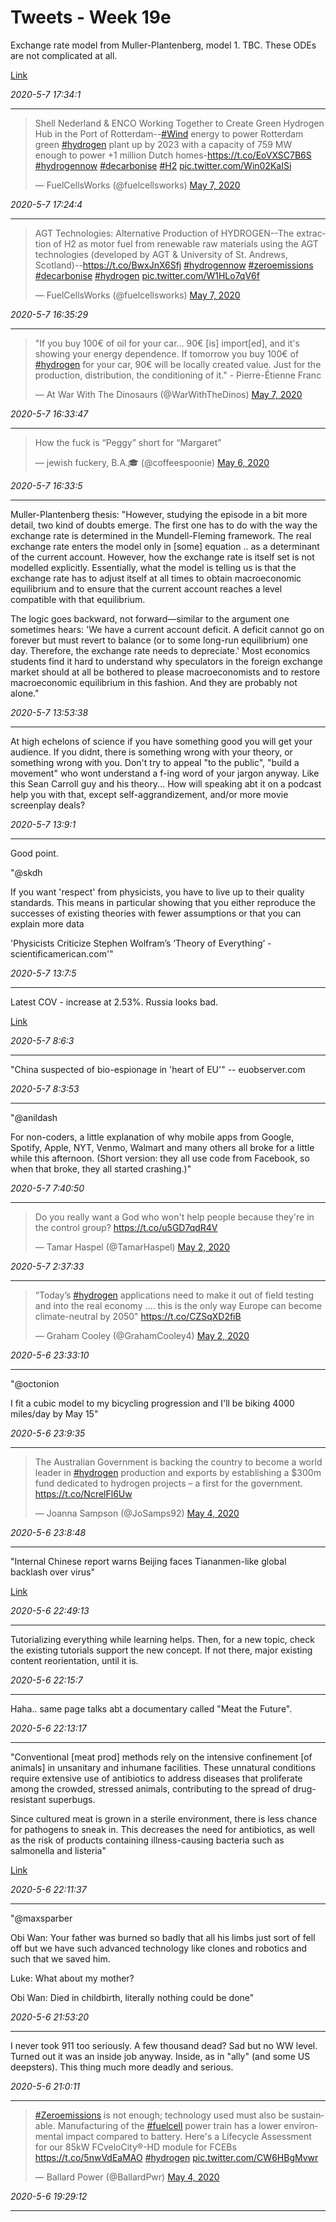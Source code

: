 # Tweets - Week 19e

Exchange rate model from Muller-Plantenberg, model 1. TBC. These ODEs
are not complicated at all.

[Link](https://muratk3n.github.io/thirdwave/en/2020/06/exch.html)

*2020-5-7 17:34:1*

---

<blockquote class="twitter-tweet"><p lang="en" dir="ltr">Shell Nederland &amp; ENCO Working Together to Create Green Hydrogen Hub in the Port of Rotterdam--<a href="https://twitter.com/hashtag/Wind?src=hash&amp;ref_src=twsrc%5Etfw">#Wind</a> energy to power Rotterdam green <a href="https://twitter.com/hashtag/hydrogen?src=hash&amp;ref_src=twsrc%5Etfw">#hydrogen</a> plant up by 2023 with a capacity of 759 MW enough to power +1 million Dutch homes-<a href="https://t.co/EoVXSC7B6S">https://t.co/EoVXSC7B6S</a> <a href="https://twitter.com/hashtag/hydrogennow?src=hash&amp;ref_src=twsrc%5Etfw">#hydrogennow</a> <a href="https://twitter.com/hashtag/decarbonise?src=hash&amp;ref_src=twsrc%5Etfw">#decarbonise</a> <a href="https://twitter.com/hashtag/H2?src=hash&amp;ref_src=twsrc%5Etfw">#H2</a> <a href="https://t.co/Win02KaISi">pic.twitter.com/Win02KaISi</a></p>&mdash; FuelCellsWorks (@fuelcellsworks) <a href="https://twitter.com/fuelcellsworks/status/1258396274740596741?ref_src=twsrc%5Etfw">May 7, 2020</a></blockquote> <script async src="https://platform.twitter.com/widgets.js" charset="utf-8"></script>

*2020-5-7 17:24:4*

---


<blockquote class="twitter-tweet"><p lang="en" dir="ltr">AGT Technologies: Alternative Production of HYDROGEN--The extraction of H2 as motor fuel from renewable raw materials using the AGT technologies (developed by AGT &amp; University of St. Andrews, Scotland)--<a href="https://t.co/BwxJnX6Sfj">https://t.co/BwxJnX6Sfj</a> <a href="https://twitter.com/hashtag/hydrogennow?src=hash&amp;ref_src=twsrc%5Etfw">#hydrogennow</a> <a href="https://twitter.com/hashtag/zeroemissions?src=hash&amp;ref_src=twsrc%5Etfw">#zeroemissions</a> <a href="https://twitter.com/hashtag/decarbonise?src=hash&amp;ref_src=twsrc%5Etfw">#decarbonise</a> <a href="https://twitter.com/hashtag/hydrogen?src=hash&amp;ref_src=twsrc%5Etfw">#hydrogen</a> <a href="https://t.co/W1HLo7qV6f">pic.twitter.com/W1HLo7qV6f</a></p>&mdash; FuelCellsWorks (@fuelcellsworks) <a href="https://twitter.com/fuelcellsworks/status/1258379634779000839?ref_src=twsrc%5Etfw">May 7, 2020</a></blockquote> <script async src="https://platform.twitter.com/widgets.js" charset="utf-8"></script>

*2020-5-7 16:35:29*

---

<blockquote class="twitter-tweet"><p lang="en" dir="ltr">&quot;If you buy 100€ of oil for your car... 90€ [is] import[ed], and it&#39;s showing your energy dependence. If tomorrow you buy 100€ of <a href="https://twitter.com/hashtag/hydrogen?src=hash&amp;ref_src=twsrc%5Etfw">#hydrogen</a> for your car, 90€ will be locally created value. Just for the production, distribution, the conditioning of it.&quot; - Pierre-Étienne Franc</p>&mdash; At War With The Dinosaurs (@WarWithTheDinos) <a href="https://twitter.com/WarWithTheDinos/status/1258369520999313415?ref_src=twsrc%5Etfw">May 7, 2020</a></blockquote> <script async src="https://platform.twitter.com/widgets.js" charset="utf-8"></script>

*2020-5-7 16:33:47*

---

<blockquote class="twitter-tweet"><p lang="en" dir="ltr">How the fuck is “Peggy” short for “Margaret”</p>&mdash; jewish fuckery, B.A.🎓 (@coffeespoonie) <a href="https://twitter.com/coffeespoonie/status/1258071118629519365?ref_src=twsrc%5Etfw">May 6, 2020</a></blockquote> <script async src="https://platform.twitter.com/widgets.js" charset="utf-8"></script>

*2020-5-7 16:33:5*

---

Muller-Plantenberg thesis: "However, studying the episode in a bit
more detail, two kind of doubts emerge. The first one has to do with
the way the exchange rate is determined in the Mundell-Fleming
framework. The real exchange rate enters the model only in [some]
equation .. as a determinant of the current account. However, how the
exchange rate is itself set is not modelled explicitly. Essentially,
what the model is telling us is that the exchange rate has to adjust
itself at all times to obtain macroeconomic equilibrium and to ensure
that the current account reaches a level compatible with that
equilibrium.

The logic goes backward, not forward—similar to the argument one
sometimes hears: 'We have a current account deficit. A deficit cannot
go on forever but must revert to balance (or to some long-run
equilibrium) one day. Therefore, the exchange rate needs to
depreciate.' Most economics students find it hard to under­stand why
speculators in the foreign exchange market should at all be bothered
to please macroeconomists and to restore macroeconomic equilibrium in
this fashion.  And they are probably not alone."

*2020-5-7 13:53:38*

---

At high echelons of science if you have something good you will get
your audience. If you didnt, there is something wrong with your
theory, or something wrong with you. Don't try to appeal "to the
public", "build a movement" who wont understand a f-ing word of your
jargon anyway. Like this Sean Carroll guy and his theory... How will
speaking abt it on a podcast help you with that, except
self-aggrandizement, and/or more movie screenplay deals?

*2020-5-7 13:9:1*

---

Good point. 

"@skdh

If you want 'respect' from physicists, you have to live up to their
quality standards. This means in particular showing that you either
reproduce the successes of existing theories with fewer assumptions or
that you can explain more data

'Physicists Criticize Stephen Wolfram’s ‘Theory of Everything’ - scientificamerican.com'"

*2020-5-7 13:7:5*

---

Latest COV - increase at 2.53%. Russia looks bad. 

[Link](https://muratk3n.github.io/thirdwave/en/2020/02/corona.html)

*2020-5-7 8:6:3*

---

"China suspected of bio-espionage in 'heart of EU'" -- euobserver.com

*2020-5-7 8:3:53*

---

"@anildash

For non-coders, a little explanation of why mobile apps from Google,
Spotify, Apple, NYT, Venmo, Walmart and many others all broke for a
little while this afternoon. (Short version: they all use code from
Facebook, so when that broke, they all started crashing.)"

*2020-5-7 7:40:50*

---

<blockquote class="twitter-tweet"><p lang="en" dir="ltr">Do you really want a God who won&#39;t help people because they&#39;re in the control group? <a href="https://t.co/u5GD7qdR4V">https://t.co/u5GD7qdR4V</a></p>&mdash; Tamar Haspel (@TamarHaspel) <a href="https://twitter.com/TamarHaspel/status/1256559313335836674?ref_src=twsrc%5Etfw">May 2, 2020</a></blockquote> <script async src="https://platform.twitter.com/widgets.js" charset="utf-8"></script>

*2020-5-7 2:37:33*

---

<blockquote class="twitter-tweet"><p lang="en" dir="ltr">“Today’s <a href="https://twitter.com/hashtag/hydrogen?src=hash&amp;ref_src=twsrc%5Etfw">#hydrogen</a> applications need to make it out of field testing and into the real economy .... this is the only way Europe can become climate-neutral by 2050&quot; <a href="https://t.co/CZSqXD2fiB">https://t.co/CZSqXD2fiB</a></p>&mdash; Graham Cooley (@GrahamCooley4) <a href="https://twitter.com/GrahamCooley4/status/1256590822641991681?ref_src=twsrc%5Etfw">May 2, 2020</a></blockquote> <script async src="https://platform.twitter.com/widgets.js" charset="utf-8"></script>

*2020-5-6 23:33:10*

---

"@octonion

I fit a cubic model to my bicycling progression and I'll be biking
4000 miles/day by May 15"

*2020-5-6 23:9:35*

---

<blockquote class="twitter-tweet"><p lang="en" dir="ltr">The Australian Government is backing the country to become a world leader in <a href="https://twitter.com/hashtag/hydrogen?src=hash&amp;ref_src=twsrc%5Etfw">#hydrogen</a> production and exports by establishing a $300m fund dedicated to hydrogen projects – a first for the government. <a href="https://t.co/NcrelFl6Uw">https://t.co/NcrelFl6Uw</a></p>&mdash; Joanna Sampson (@JoSamps92) <a href="https://twitter.com/JoSamps92/status/1257322987021189120?ref_src=twsrc%5Etfw">May 4, 2020</a></blockquote> <script async src="https://platform.twitter.com/widgets.js" charset="utf-8"></script>

*2020-5-6 23:8:48*

---

"Internal Chinese report warns Beijing faces Tiananmen-like global
backlash over virus"

[Link](https://defconwarningsystem.com/2020/05/06/internal-chinese-report-warns-beijing-faces-tiananmen-like-global-backlash-over-virus/)

*2020-5-6 22:49:13*

---

Tutorializing everything while learning helps. Then, for a new topic,
check the existing tutorials support the new concept. If not there,
major existing content reorientation, until it is.

*2020-5-6 22:15:7*

---

Haha.. same page talks abt a documentary called "Meat the Future".

*2020-5-6 22:13:17*

---

"Conventional [meat prod] methods rely on the intensive confinement
[of animals] in unsanitary and inhumane facilities. These unnatural
conditions require extensive use of antibiotics to address diseases
that proliferate among the crowded, stressed animals, contributing to
the spread of drug-resistant superbugs.

Since cultured meat is grown in a sterile environment, there is less
chance for pathogens to sneak in. This decreases the need for
antibiotics, as well as the risk of products containing
illness-causing bacteria such as salmonella and listeria"

[Link](https://www.cbc.ca/documentarychannel/m/features/documentary-meat-the-future-shows-us-the-possible-future-of-meat)

*2020-5-6 22:11:37*

---

"@maxsparber

Obi Wan: Your father was burned so badly that all his limbs just sort
of fell off but we have such advanced technology like clones and
robotics and such that we saved him.

Luke: What about my mother?

Obi Wan: Died in childbirth, literally nothing could be done"

*2020-5-6 21:53:20*

---

I never took 911 too seriously. A few thousand dead? Sad but no WW
level. Turned out it was an inside job anyway. Inside, as in "ally"
(and some US deepsters). This thing much more deadly and serious.

*2020-5-6 21:0:11*

---

<blockquote class="twitter-tweet"><p lang="en" dir="ltr"><a href="https://twitter.com/hashtag/Zeroemissions?src=hash&amp;ref_src=twsrc%5Etfw">#Zeroemissions</a> is not enough; technology used must also be sustainable. Manufacturing of the <a href="https://twitter.com/hashtag/fuelcell?src=hash&amp;ref_src=twsrc%5Etfw">#fuelcell</a> power train has a lower environmental impact compared to battery. Here&#39;s a Lifecycle Assessment for our 85kW FCveloCity®-HD module for FCEBs <a href="https://t.co/5nwVdEaMAO">https://t.co/5nwVdEaMAO</a> <a href="https://twitter.com/hashtag/hydrogen?src=hash&amp;ref_src=twsrc%5Etfw">#hydrogen</a> <a href="https://t.co/CW6HBgMvwr">pic.twitter.com/CW6HBgMvwr</a></p>&mdash; Ballard Power (@BallardPwr) <a href="https://twitter.com/BallardPwr/status/1257395824021118976?ref_src=twsrc%5Etfw">May 4, 2020</a></blockquote> <script async src="https://platform.twitter.com/widgets.js" charset="utf-8"></script>

*2020-5-6 19:29:12*

---

